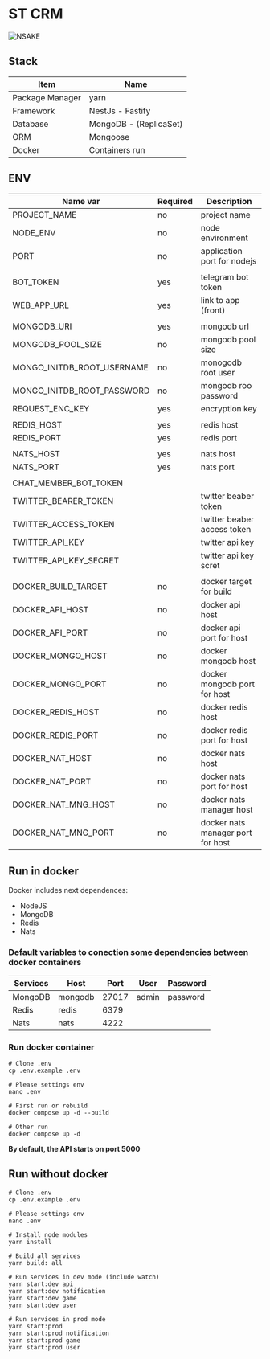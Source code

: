 # ST CRM

![NSAKE](https://img.shields.io/badge/nsake-000000.svg?style=for-the-badge&logo=teamcity&logoColor=white)

## Stack

| Item            | Name                   |
| --------------- | ---------------------- |
| Package Manager | yarn                   |
| Framework       | NestJs - Fastify       |
| Database        | MongoDB - (ReplicaSet) |
| ORM             | Mongoose               |
| Docker          | Containers run         |


## ENV

| Name var                   | Required | Description                       |
|----------------------------|----------|-----------------------------------|
| PROJECT_NAME               | no       | project name                      |
| NODE_ENV                   | no       | node environment                  |
| PORT                       | no       | application port for nodejs       |
|                            |          |                                   |
| BOT_TOKEN                  | yes      | telegram bot token                |
| WEB_APP_URL                | yes      | link to app (front)               |
|                            |          |                                   |
| MONGODB_URI                | yes      | mongodb url                       |
| MONGODB_POOL_SIZE          | no       | mongodb pool size                 |
| MONGO_INITDB_ROOT_USERNAME | no       | monogodb root user                |
| MONGO_INITDB_ROOT_PASSWORD | no       | mongodb roo password              |
| REQUEST_ENC_KEY            | yes      | encryption key                    |
|                            |          |                                   |
| REDIS_HOST                 | yes      | redis host                        |
| REDIS_PORT                 | yes      | redis port                        |
|                            |          |                                   |
| NATS_HOST                  | yes      | nats host                         |
| NATS_PORT                  | yes      | nats port                         |
|                            |          |                                   |
| CHAT_MEMBER_BOT_TOKEN      |          |                                   |
| TWITTER_BEARER_TOKEN       |          | twitter beaber token              |
| TWITTER_ACCESS_TOKEN       |          | twitter beaber access token       |
| TWITTER_API_KEY            |          | twitter api key                   |
| TWITTER_API_KEY_SECRET     |          | twitter api key scret             |
|                            |          |                                   |
| DOCKER_BUILD_TARGET        | no       | docker target for build           |
| DOCKER_API_HOST            | no       | docker api host                   |
| DOCKER_API_PORT            | no       | docker api port for host          |
| DOCKER_MONGO_HOST          | no       | docker mongodb host               |
| DOCKER_MONGO_PORT          | no       | docker mongodb port for host      |
| DOCKER_REDIS_HOST          | no       | docker redis host                 |
| DOCKER_REDIS_PORT          | no       | docker redis port for host        |
| DOCKER_NAT_HOST            | no       | docker nats host                  |
| DOCKER_NAT_PORT            | no       | docker nats port for host         |
| DOCKER_NAT_MNG_HOST        | no       | docker nats manager host          |
| DOCKER_NAT_MNG_PORT        | no       | docker nats manager port for host |


## Run in docker

Docker includes next dependences:
- NodeJS
- MongoDB
- Redis
- Nats

### Default variables to conection some dependencies between docker containers


| Services | Host    | Port  | User  | Password |
|----------|---------|-------|-------|----------|
| MongoDB  | mongodb | 27017 | admin | password |
| Redis    | redis   | 6379  |       |          |
| Nats     | nats    | 4222  |       |          |


### Run docker container

```
# Clone .env
cp .env.example .env

# Please settings env
nano .env

# First run or rebuild
docker compose up -d --build

# Other run
docker compose up -d
```

**By default, the API starts on port 5000**

## Run without docker

```
# Clone .env
cp .env.example .env

# Please settings env
nano .env

# Install node modules
yarn install

# Build all services
yarn build: all

# Run services in dev mode (include watch)
yarn start:dev api
yarn start:dev notification
yarn start:dev game
yarn start:dev user

# Run services in prod mode
yarn start:prod
yarn start:prod notification
yarn start:prod game
yarn start:prod user
```
